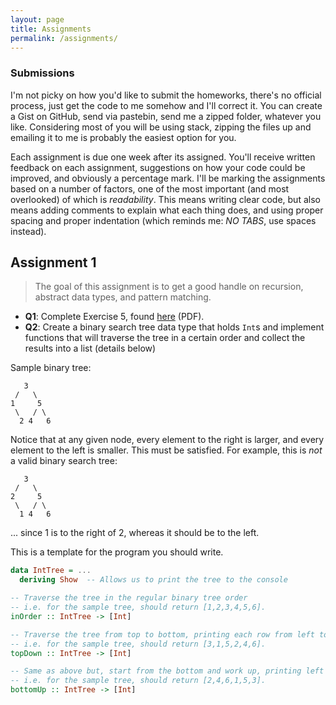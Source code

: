 ```yaml
---
layout: page
title: Assignments
permalink: /assignments/
---
```


### Submissions

I'm not picky on how you'd like to submit the homeworks, there's no official
process, just get the code to me somehow and I'll correct it. You can create a
Gist on GitHub, send via pastebin, send me a zipped folder, whatever you like.
Considering most of you will be using stack, zipping the files up and emailing
it to me is probably the easiest option for you.

Each assignment is due one week after its assigned. You'll receive written
feedback on each assignment, suggestions on how your code could be improved, and
obviously a percentage mark. I'll be marking the assignments based on a number
of factors, one of the most important (and most overlooked) of which is
*readability*. This means writing clear code, but also means adding comments to
explain what each thing does, and using proper spacing and proper indentation
(which reminds me: *NO TABS*, use spaces instead).

## Assignment 1

> The goal of this assignment is to get a good handle on recursion, abstract
data types, and pattern matching.

- **Q1**: Complete Exercise 5, found [here](http://www.cis.upenn.edu/~cis194/spring13/hw/01-intro.pdf) (PDF).
- **Q2**: Create a binary search tree data type that holds `Int`s and implement
functions that will traverse the tree in a certain order and collect the results
into a list (details below)

Sample binary tree:

```
   3
 /   \
1     5
 \   / \
  2 4   6
```

Notice that at any given node, every element to the right is larger, and every
element to the left is smaller. This must be satisfied. For example, this is
*not* a valid binary search tree:

```
   3
 /   \
2     5
 \   / \
  1 4   6
```

... since 1 is to the right of 2, whereas it should be to the left.

This is a template for the program you should write.

```haskell
data IntTree = ...
  deriving Show  -- Allows us to print the tree to the console

-- Traverse the tree in the regular binary tree order
-- i.e. for the sample tree, should return [1,2,3,4,5,6].
inOrder :: IntTree -> [Int]

-- Traverse the tree from top to bottom, printing each row from left to right
-- i.e. for the sample tree, should return [3,1,5,2,4,6].
topDown :: IntTree -> [Int]

-- Same as above but, start from the bottom and work up, printing left to right
-- i.e. for the sample tree, should return [2,4,6,1,5,3].
bottomUp :: IntTree -> [Int]
```
